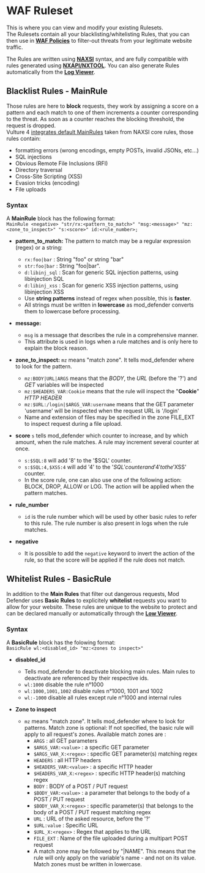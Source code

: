 # WAF Ruleset
This is where you can view and modify your existing Rulesets.  
The Rulesets contain all your blacklisting/whitelisting Rules, that you can then use in **[WAF Policies](/darwin/defender_policy)** to filter-out threats from your legitimate website traffic.  

The Rules are written using **[NAXSI](https://github.com/nbs-system/naxsi)** syntax, and are fully compatible with rules generated using **[NXAPI/NXTOOL](https://github.com/nbs-system/naxsi/tree/master/nxapi)**.
You can also generate Rules automatically from the **[Log Viewer](/dawin/logviewer/)**.  

## Blacklist Rules - MainRule
Those rules are here to **block** requests, they work by assigning a score on a pattern and each match to one of them increments a counter corresponding to the threat. As soon as a counter reaches the blocking threshold, the request is dropped.  
Vulture 4 [integrates default MainRules](https://github.com/VultureProject/vulture-base/blob/master/usr/local/etc/defender.d/core.rules) taken from NAXSI core rules, those rules contain:
- formatting errors (wrong encodings, empty POSTs, invalid JSONs, etc...)
- SQL injections
- Obvious Remote File Inclusions (RFI)
- Directory traversal
- Cross-Site Scripting (XSS)
- Evasion tricks (encoding)
- File uploads

### Syntax
A **MainRule** block has the following format:  
`MainRule <negative> "str/rx:<pattern_to_match>" "msg:<message>" "mz:<zone_to_inspect>" "s:<score>" id:<rule_number>;`  
- **pattern_to_match:** The pattern to match may be a regular expression (regex) or a string:
    - `rx:foo|bar` : String "foo" or string "bar"
    - `str:foo|bar` : String "foo|bar".
    - `d:libinj_sql` : Scan for generic SQL injection patterns, using libinjection SQL
    - `d:libinj_xss` : Scan for generic XSS injection patterns, using libinjection XSS
    - Use **string patterns** instead of regex when possible, this is **faster**.
    - All strings must be written in **lowercase** as mod_defender converts them to lowercase before processing.

- **message:**
    - `msg` is a message that describes the rule in a comprehensive manner.
    - This attribute is used in logs when a rule matches and is only here to explain the block reason.

- **zone_to_inspect:** `mz` means "match zone". It tells mod_defender where to look for the pattern.
    - `mz:BODY|URL|ARGS` means that the *BODY*, the *URL* (before the '?') and *GET* variables will be inspected
    - `mz:$HEADERS_VAR:Cookie` means that the rule will inspect the "**Cookie**" *HTTP HEADER*
    - `mz:$URL:/login|$ARGS_VAR:username` means that the GET parameter 'username' will be inspected when the request URL is '/login'
	- Name and extension of files may be specified in the zone FILE_EXT to inspect request during a file upload.

- **score** `s` tells mod_defender which counter to increase, and by which amount, when the rule matches. A rule may increment several counter at once.
    - `s:$SQL:8` will add '8' to the '$SQL' counter.
    - `s:$SQL:4,$XSS:4` will add '4' to the '$SQL' counter and '4' to the '$XSS' counter.
    - In the score rule, one can also use one of the following action: BLOCK, DROP, ALLOW or LOG. The action will be applied when the pattern matches.

- **rule_number**
    - `id` is the rule number which will be used by other basic rules to refer to this rule. The rule number is also present in logs when the rule matches.

- **negative**
    - It is possible to add the `negative` keyword to invert the action of the rule, so that the score will be applied if the rule does not match.


## Whitelist Rules - BasicRule
In addition to the **Main Rules** that filter out dangerous requests, Mod Defender uses **Basic Rules** to explicitely **whitelist** requests you want to allow for your website. These rules are unique to the website to protect and can be declared manually or automatically through the **[Low Viewer](/darwin/logviewer/)**.  

### Syntax
A **BasicRule** block has the folowing format:  
`BasicRule wl:<disabled_id> "mz:<zones to inspect>"`  

- **disabled_id**
    - Tells mod_defender to deactivate blocking main rules. Main rules to deactivate are referenced by their respective ids.
    - `wl:1000` disable the rule n°1000
    - `wl:1000,1001,1002` disable rules n°1000, 1001 and 1002
    - `wl:-1000` disable all rules except rule n°1000 and internal rules

- **Zone to inspect**
    - `mz` means "match zone". It tells mod_defender where to look for patterns. Match zone is optional: If not specified, the basic rule will apply to all request's zones. Available match zones are :
        - `ARGS` : all GET parameters
        - `$ARGS_VAR:<value>` : a specific GET parameter
        - `$ARGS_VAR_X:<regex>` : specific GET parameter(s) matching regex
        - `HEADERS` : all HTTP headers
        - `$HEADERS_VAR:<value>` : a specific HTTP header
        - `$HEADERS_VAR_X:<regex>` : specific  HTTP header(s) matching regex
        - `BODY` : BODY of a POST / PUT request
        - `$BODY_VAR:<value>` : a parameter that belongs to the body of a POST / PUT request
        - `$BODY_VAR_X:<regex>` :  specific parameter(s) that belongs to the body of a POST / PUT request matching regex
        - `URL` : URL of the asked resource, before the '?'
        - `$URL:value` : Specific URL
        - `$URL_X:<regex>` : Regex that applies to the URL
        - `FILE_EXT` : Name of the file uploaded during a multipart POST request
        - A match zone may be followed by "|NAME". This means that the rule will only apply on the variable's name - and not on its value. Match zones must be written in lowercase.